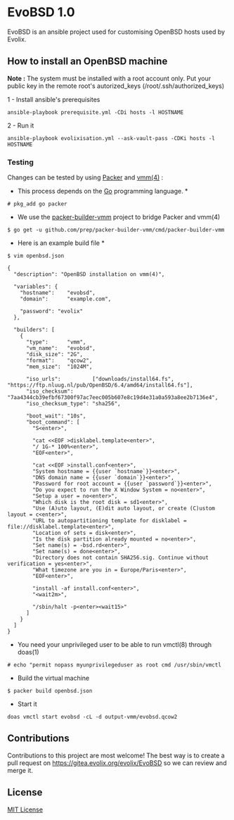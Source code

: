 # EvoBSD 1.0

EvoBSD is an ansible project used for customising OpenBSD hosts
used by Evolix.

## How to install an OpenBSD machine

**Note :** The system must be installed with a root account only.
Put your public key in the remote root's autorized_keys
(/root/.ssh/authorized_keys)

1 - Install ansible's prerequisites

```
ansible-playbook prerequisite.yml -CDi hosts -l HOSTNAME
```

2 - Run it

```
ansible-playbook evolixisation.yml --ask-vault-pass -CDKi hosts -l HOSTNAME
```

### Testing

Changes can be tested by using [Packer](https://www.packer.io/) and
[vmm(4)](https://man.openbsd.org/vmm.4) :

* This process depends on the [Go](https://golang.org/) programming language. *

```
# pkg_add go packer
```

* We use the [packer-builder-vmm](https://github.com/prep/packer-builder-vmm) project to bridge Packer and vmm(4)

```
$ go get -u github.com/prep/packer-builder-vmm/cmd/packer-builder-vmm
```

* Here is an example build file *

```
$ vim openbsd.json
```

    {
      "description": "OpenBSD installation on vmm(4)",

      "variables": {
        "hostname":    "evobsd",
        "domain":      "example.com",

        "password": "evolix"
      },

      "builders": [
        {
          "type":      "vmm",
          "vm_name":   "evobsd",
          "disk_size": "2G",
          "format":    "qcow2",
          "mem_size":  "1024M",

          "iso_urls":          ["downloads/install64.fs", "https://ftp.nluug.nl/pub/OpenBSD/6.4/amd64/install64.fs"],
          "iso_checksum":      "7aa4344cb39efbf67300f97ac7eec005b607e8c19d4e31a0a593a8ee2b7136e4",
          "iso_checksum_type": "sha256",

          "boot_wait": "10s",
          "boot_command": [
            "S<enter>",

            "cat <<EOF >disklabel.template<enter>",
            "/ 1G-* 100%<enter>",
            "EOF<enter>",

            "cat <<EOF >install.conf<enter>",
            "System hostname = {{user `hostname`}}<enter>",
            "DNS domain name = {{user `domain`}}<enter>",
            "Password for root account = {{user `password`}}<enter>",
            "Do you expect to run the X Window System = no<enter>",
            "Setup a user = no<enter>",
            "Which disk is the root disk = sd1<enter>",
            "Use (A)uto layout, (E)dit auto layout, or create (C)ustom layout = c<enter>",
            "URL to autopartitioning template for disklabel = file://disklabel.template<enter>",
            "Location of sets = disk<enter>",
            "Is the disk partition already mounted = no<enter>",
            "Set name(s) = -bsd.rd<enter>",
            "Set name(s) = done<enter>",
            "Directory does not contain SHA256.sig. Continue without verification = yes<enter>",
            "What timezone are you in = Europe/Paris<enter>",
            "EOF<enter>",

            "install -af install.conf<enter>",
            "<wait2m>",

            "/sbin/halt -p<enter><wait15>"
          ]
        }
      ]
    }


* You need your unprivileged user to be able to run vmctl(8) through doas(1)

```
# echo "permit nopass myunprivilegeduser as root cmd /usr/sbin/vmctl
```

* Build the virtual machine

```
$ packer build openbsd.json
```

* Start it

```
doas vmctl start evobsd -cL -d output-vmm/evobsd.qcow2
```

## Contributions

Contributions to this project are most welcome! The best way is to
create a pull request on https://gitea.evolix.org/evolix/EvoBSD so
we can review and merge it.



## License

[MIT License](LICENSE)